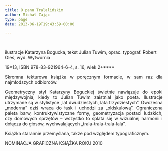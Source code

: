 ```yaml
---
title: O panu Tralalińskim
author: Michał Zając
type: page
date: 2013-06-19T19:43:59+00:00

---
```

&nbsp;

ilustracje Katarzyna Bogucka, tekst Julian Tuwim, oprac. typograf. Robert Oleś, wyd. Wytwórnia

19&#215;13, ISBN 978-83-921964-6-4, s. 16, wiek 2+****

<p style="text-align: justify;">
  Skromna tekturowa książka w poręcznym formacie, w sam raz dla najmłodszych odbiorców.
</p>

<p style="text-align: justify;">
  Geometryczny styl Katarzyny Boguckiej świetnie nawiązuje do epoki międzywojnia, kiedy to Julian Tuwim zaistniał jako poeta. Ilustracje utrzymane są w stylistyce „lat dwudziestych, lata trzydziestych&#8221;. Owczesna „moderna” dziś wraca do łask i uchodzi za „oldskulową&#8221;. Ograniczona paleta barw, kontruktywistyczne formy, geometryzacja postaci ludzkich, czy domowych sprzętów – wszystko to splata się w wizualnej harmonii i dołącza do głosów, wychwalających „trala-trala-trala-lala&#8221;.
</p>

<p style="text-align: justify;">
  Książka starannie przemyślana, także pod względem typograficznym.
</p>

NOMINACJA GRAFICZNA KSIĄŻKA ROKU 2010
